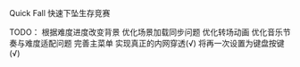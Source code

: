 Quick Fall
快速下坠生存竞赛

TODO：
根据难度进度改变背景
优化场景加载同步问题
优化转场动画
优化音乐节奏与难度适配问题
完善主菜单
实现真正的内网穿透(√)
将再一次设置为键盘按键(√)